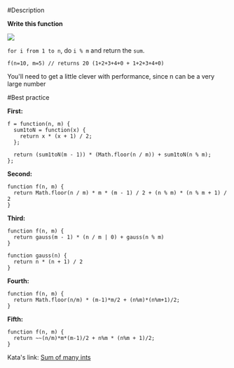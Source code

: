 #Description

**Write this function**

![](http://i.imgur.com/mlbRlEm.png)

`for i from 1 to n`, do `i % m` and return the `sum`.

```
f(n=10, m=5) // returns 20 (1+2+3+4+0 + 1+2+3+4+0)
```

You'll need to get a little clever with performance, since n can be a very large number

#Best practice

**First:**
```
f = function(n, m) {
  sum1toN = function(x) {
    return x * (x + 1) / 2;
  };
  
  return (sum1toN(m - 1)) * (Math.floor(n / m)) + sum1toN(n % m);
};
```

**Second:**
```
function f(n, m) {
  return Math.floor(n / m) * m * (m - 1) / 2 + (n % m) * (n % m + 1) / 2
}
```

**Third:**
```
function f(n, m) {
  return gauss(m - 1) * (n / m | 0) + gauss(n % m)
}

function gauss(n) {
  return n * (n + 1) / 2
}
```

**Fourth:**
```
function f(n, m) {
  return Math.floor(n/m) * (m-1)*m/2 + (n%m)*(n%m+1)/2;
}
```

**Fifth:**
```
function f(n, m) {
  return ~~(n/m)*m*(m-1)/2 + n%m * (n%m + 1)/2;
}
```

Kata's link: [Sum of many ints](http://www.codewars.com/kata/sum-of-many-ints/)

